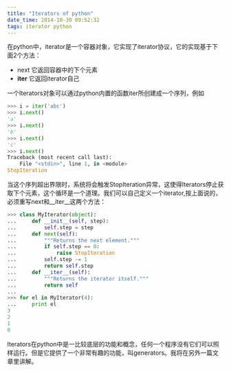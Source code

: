 ```yaml
---
title: "Iterators of python"
date_time: 2014-10-30 09:52:32
tags: iterator python
---
```


在python中，iterator是一个容器对象，它实现了iterator协议，它的实现基于下面2个方法：

- next 它返回容器中的下个元素
- __iter__ 它返回iterator自己

一个Iterators对象可以通过python内置的函数iter所创建成一个序列，例如

```python
>>> i = iter('abc')
>>> i.next()
'a'
>>> i.next()
'b'
>>> i.next()
'c'
>>> i.next()
Traceback (most recent call last):
	File "<stdin>", line 1, in <module>
StopIteration
```

当这个序列超出界限时，系统将会触发StopIteration异常，这使得Iterators停止获取下个元素，这个循环是一个道理。我们可以自己定义一个iterator,按上面说的，必须重写next和__iter__这两个方法：

```python
>>> class MyIterator(object):
...     def __init__(self, step):
...         self.step = step
...     def next(self):
...         """Returns the next element."""
...         if self.step == 0:
...             raise StopIteration
...         self.step -= 1
...         return self.step
...     def __iter__(self):
...         """Returns the iterator itself."""
...         return self
...
>>> for el in MyIterator(4):
...     print el
3
2
1
0
```

Iterators在python中是一比较底层的功能和概念，任何一个程序没有它们可以照样运行。但是它提供了一个非常有趣的功能，叫generators。我将在另外一篇文章里讲解。
